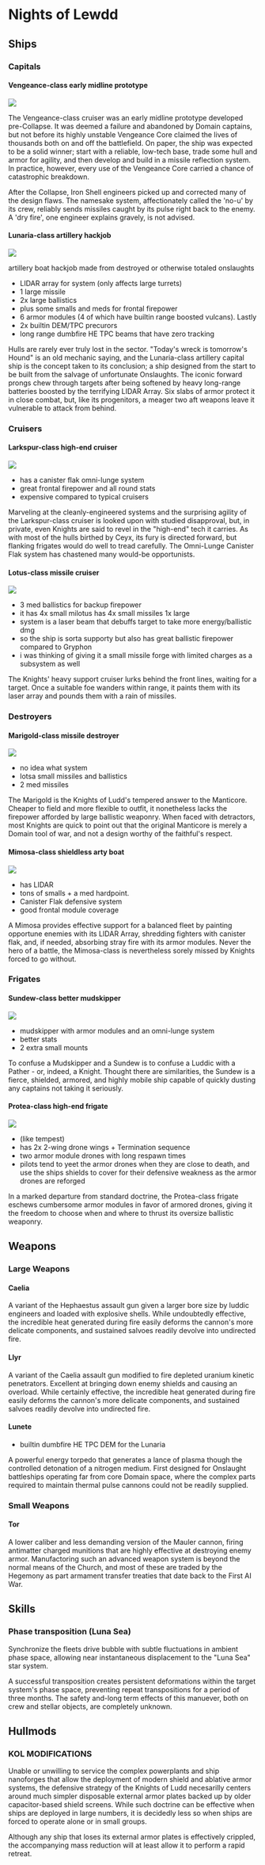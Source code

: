 # Nights of Lewdd

## Ships

### Capitals

#### Vengeance-class early midline prototype

![](graphics/ships/vengeance.png)

The Vengeance-class cruiser was an early midline prototype developed pre-Collapse. It was deemed a failure and abandoned by Domain captains, but not before its highly unstable Vengeance Core claimed the lives of thousands both on and off the battlefield. On paper, the ship was expected to be a solid winner; start with a reliable, low-tech base, trade some hull and armor for agility, and then develop and build in a missile reflection system. In practice, however, every use of the Vengeance Core carried a chance of catastrophic breakdown.

After the Collapse, Iron Shell engineers picked up and corrected many of the design flaws. The namesake system, affectionately called the 'no-u' by its crew, reliably sends missiles caught by its pulse right back to the enemy. A 'dry fire', one engineer explains gravely, is not advised.

#### Lunaria-class artillery hackjob

![](graphics/ships/kol_lunaria.png)

artillery boat hackjob made from destroyed or otherwise totaled onslaughts

- LIDAR array for system (only affects large turrets)
- 1 large missile
- 2x large ballistics
- plus some smalls and meds for frontal firepower
- 6 armor modules (4 of which have builtin range boosted vulcans). Lastly
- 2x builtin DEM/TPC precurors
- long range dumbfire HE TPC beams that have zero tracking

Hulls are rarely ever truly lost in the sector. "Today's wreck is tomorrow's Hound" is an old mechanic saying, and the Lunaria-class artillery capital ship is the concept taken to its conclusion; a ship designed from the start to be built from the salvage of unfortunate Onslaughts. The iconic forward prongs chew through targets after being softened by heavy long-range batteries boosted by the terrifying LIDAR Array. Six slabs of armor protect it in close combat, but, like its progenitors, a meager two aft weapons leave it vulnerable to attack from behind.

### Cruisers

#### Larkspur-class high-end cruiser

![](graphics/ships/kol_larkspur.png)

- has a canister flak omni-lunge system
- great frontal firepower and all round stats
- expensive compared to typical cruisers

Marveling at the cleanly-engineered systems and the surprising agility of the Larkspur-class cruiser is looked upon with studied disapproval, but, in private, even Knights are said to revel in the "high-end" tech it carries. As with most of the hulls birthed by Ceyx, its fury is directed forward, but flanking frigates would do well to tread carefully. The Omni-Lunge Canister Flak system has chastened many would-be opportunists.

#### Lotus-class missile cruiser

![](graphics/ships/kol_lotus.png)

- 3 med ballistics for backup firepower
- it has 4x small milotus has 4x small missiles 1x large
- system is a laser beam that debuffs target to take more energy/ballistic dmg
- so the ship is sorta supporty but also has great ballistic firepower compared to Gryphon
- i was thinking of giving it a small missile forge with limited charges as a subsystem as well

The Knights' heavy support cruiser lurks behind the front lines, waiting for a target. Once a suitable foe wanders within range, it paints them with its laser array and pounds them with a rain of missiles.

### Destroyers

#### Marigold-class missile destroyer

![](graphics/ships/kol_marigold.png)

- no idea what system
- lotsa small missiles and ballistics
- 2 med missiles

The Marigold is the Knights of Ludd's tempered answer to the Manticore. Cheaper to field and more flexible to outfit, it nonetheless lacks the firepower afforded by large ballistic weaponry. When faced with detractors, most Knights are quick to point out that the original Manticore is merely a Domain tool of war, and not a design worthy of the faithful's respect.

#### Mimosa-class shieldless arty boat

![](graphics/ships/kol_mimosa.png)

- has LIDAR
- tons of smalls + a med hardpoint.
- Canister Flak defensive system
- good frontal module coverage

A Mimosa provides effective support for a balanced fleet by painting opportune enemies with its LIDAR Array, shredding fighters with canister flak, and, if needed, absorbing stray fire with its armor modules. Never the hero of a battle, the Mimosa-class is nevertheless sorely missed by Knights forced to go without.

### Frigates

#### Sundew-class better mudskipper

![](graphics/ships/kol_sundew.png)

- mudskipper with armor modules and an omni-lunge system
- better stats
- 2 extra small mounts

To confuse a Mudskipper and a Sundew is to confuse a Luddic with a Pather - or, indeed, a Knight. Thought there are similarities, the Sundew is a fierce, shielded, armored, and highly mobile ship capable of quickly dusting any captains not taking it seriously.

#### Protea-class high-end frigate

![](graphics/ships/kol_protea.png)

- (like tempest)
- has 2x 2-wing drone wings + Termination sequence
- two armor module drones with long respawn times
- pilots tend to yeet the armor drones when they are close to death, and use the ships shields to cover for their defensive weakness as the armor drones are reforged

In a marked departure from standard doctrine, the Protea-class frigate eschews cumbersome armor modules in favor of armored drones, giving it the freedom to choose when and where to thrust its oversize ballistic weaponry.

## Weapons

### Large Weapons

#### Caelia

A variant of the Hephaestus assault gun given a larger bore size by luddic engineers and loaded with explosive shells. While undoubtedly effective, the incredible heat generated during fire easily deforms the cannon's more delicate components, and sustained salvoes readily devolve into undirected fire.

#### Llyr
A variant of the Caelia assault gun modified to fire depleted uranium kinetic penetrators. Excellent at bringing down enemy shields and causing an overload. While certainly effective, the incredible heat generated during fire easily deforms the cannon's more delicate components, and sustained salvoes readily devolve into undirected fire.

#### Lunete

- builtin dumbfire HE TPC DEM for the Lunaria

A powerful energy torpedo that generates a lance of plasma though the controlled detonation of a nitrogen medium.  First designed for Onslaught battleships operating far from core Domain space, where the complex parts required to maintain thermal pulse cannons could not be readily supplied. 


### Small Weapons

#### Tor

A lower caliber and less demanding version of the Mauler cannon, firing antimatter charged munitions that are highly effective at destroying enemy armor. Manufactoring such an advanced weapon system is beyond the normal means of the Church, and most of these are traded by the Hegemony as part armament transfer treaties that date back to the First AI War.

## Skills

### Phase transposition (Luna Sea)
Synchronize the fleets drive bubble with subtle fluctuations in ambient phase space, allowing near instantaneous displacement to the "Luna Sea" star system.

A successful transposition creates persistent deformations within the target system's phase space, preventing repeat transpositions for a period of three months. The safety and-long term effects of this manuever, both on crew and stellar objects, are completely unknown. 

## Hullmods 
### KOL MODIFICATIONS

Unable or unwilling to service the complex powerplants and ship nanoforges that allow the deployment of modern shield and ablative armor systems, the defensive strategy of the Knights of Ludd necesarilly centers around much simpler disposable external armor plates backed up by older capacitor-based shield screens. While such doctrine can be effective when ships are deployed in large numbers, it is decidedly less so when ships are forced to operate alone or in small groups.

Although any ship that loses its external armor plates is effectively crippled, the accompanying mass reduction will at least allow it to perform a rapid retreat.